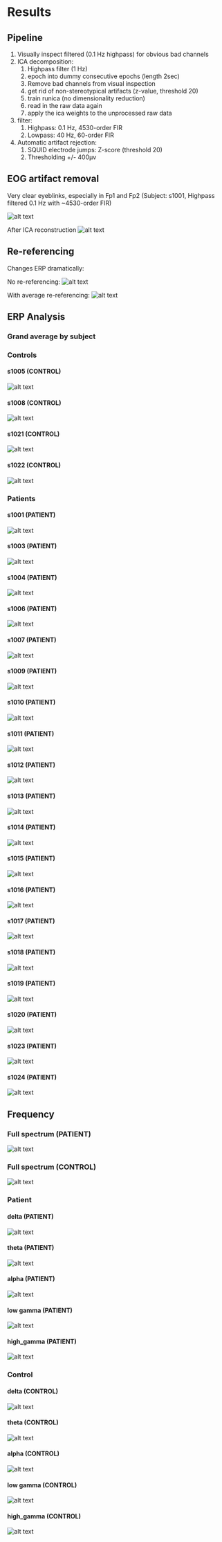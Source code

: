 # Results

## Pipeline

1. Visually inspect filtered (0.1 Hz highpass) for obvious bad channels
2. ICA decomposition:
    1. Highpass filter (1 Hz)
    2. epoch into dummy consecutive epochs (length 2sec)
    3. Remove bad channels from visual inspection
    4. get rid of non-stereotypical artifacts (z-value, threshold 20)
    5. train runica (no dimensionality reduction)
    6. read in the raw data again
    7. apply the ica weights to the unprocessed raw data
3. filter:
    1. Highpass: 0.1 Hz, 4530-order FIR
    2. Lowpass: 40 Hz, 60-order FIR
4. Automatic artifact rejection:
    1. SQUID electrode jumps: Z-score (threshold 20)
    2. Thresholding +/- 400µv

## EOG artifact removal

Very clear eyeblinks, especially in Fp1 and Fp2
(Subject: s1001, Highpass filtered 0.1 Hz with ~4530-order FIR)

![alt text](img/pre_ICA.png)

After ICA reconstruction
![alt text](img/post_ICA.png)

## Re-referencing

Changes ERP dramatically:

No re-referencing:
![alt text](img/s1004.png)

With average re-referencing:
![alt text](img/s1004_rereferenced_avg.png)

## ERP Analysis

### Grand average by subject

### Controls

#### s1005 (CONTROL)

![alt text](img/s1005.png)

#### s1008 (CONTROL)

![alt text](img/s1008.png)

#### s1021 (CONTROL)

![alt text](img/s1021.png)

#### s1022 (CONTROL)

![alt text](img/s1022.png)

### Patients

#### s1001 (PATIENT)

![alt text](img/s1001.png)

#### s1003 (PATIENT)

![alt text](img/s1003.png)

#### s1004 (PATIENT)

![alt text](img/s1004.png)

#### s1006 (PATIENT)

![alt text](img/s1006.png)

#### s1007 (PATIENT)

![alt text](img/s1007.png)

#### s1009 (PATIENT)

![alt text](img/s1009.png)

#### s1010 (PATIENT)

![alt text](img/s1010.png)

#### s1011 (PATIENT)

![alt text](img/s1011.png)

#### s1012 (PATIENT)

![alt text](img/s1012.png)

#### s1013 (PATIENT)

![alt text](img/s1013.png)

#### s1014 (PATIENT)

![alt text](img/s1014.png)

#### s1015 (PATIENT)

![alt text](img/s1015.png)

#### s1016 (PATIENT)

![alt text](img/s1016.png)

#### s1017 (PATIENT)

![alt text](img/s1017.png)

#### s1018 (PATIENT)

![alt text](img/s1018.png)

#### s1019 (PATIENT)

![alt text](img/s1019.png)

#### s1020 (PATIENT)

![alt text](img/s1020.png)

#### s1023 (PATIENT)

![alt text](img/s1023.png)

#### s1024 (PATIENT)

![alt text](img/s1024.png)

## Frequency

### Full spectrum (PATIENT)

![alt text](img/full_spectrum_patient.png)

### Full spectrum (CONTROL)

![alt text](img/full_spectrum_control.png)

### Patient

#### delta (PATIENT)

![alt text](img/topo_patient_delta.png)

#### theta (PATIENT)

![alt text](img/topo_patient_theta.png)

#### alpha (PATIENT)

![alt text](img/topo_patient_alpha.png)

#### low gamma (PATIENT)

![alt text](img/topo_patient_low_gamma.png)

#### high_gamma (PATIENT)

![alt text](img/topo_patient_high_gamma.png)

### Control

#### delta (CONTROL)

![alt text](img/topo_control_delta.png)

#### theta (CONTROL)

![alt text](img/topo_control_theta.png)

#### alpha (CONTROL)

![alt text](img/topo_control_alpha.png)

#### low gamma (CONTROL)

![alt text](img/topo_control_low_gamma.png)

#### high_gamma (CONTROL)

![alt text](img/topo_control_high_gamma.png)

